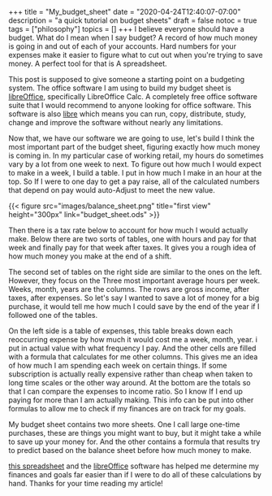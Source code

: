 +++
title = "My_budget_sheet"
date = "2020-04-24T12:40:07-07:00"
description = "a quick tutorial on budget sheets"
draft = false
notoc = true  
tags = ["philosophy"]
topics = []
+++
I believe everyone should have a budget. What do I mean when I say budget?
A record of how much money is going in and out of each of your accounts. 
Hard numbers for your expenses make it easier to figure what to cut out when you're trying to save money. 
A perfect tool for that is A spreadsheet.

<!--more-->
 
This post is supposed to give someone a starting point on a budgeting system.
The office software I am using to build my budget sheet is [libreOffice], specifically LibreOffice Calc. 
A completely free office software suite that I would recommend to anyone looking for office software.
This software is also [libre] which means you can  run, copy, distribute, study, change and improve the software without 
nearly any limitations.

Now that, we have our software we are going to use, let's build I think the most important part of 
the budget sheet, figuring exactly how much money is coming in.
In my particular case of working retail, my hours do sometimes vary by a lot from one week to next. 
To figure out how much I would expect to make in a week, I build a table. I put in how much I make in an hour at the top. 
So If I were to one day to get a pay raise, all of the calculated numbers that depend on pay would auto-Adjust to meet the new value. 

{{< figure src="images/balance_sheet.png" title="first view" height="300px" link="budget_sheet.ods" >}}


Then there is a tax rate below to account for how much I would actually make. 
Below there are two sorts of tables, one with hours and pay for that week and finally pay for that week after taxes. 
It gives you a rough idea of how much money you make at the end of a shift. 

The second set of tables on the right side are similar to the ones on the left. However, they focus on the Three most important average hours per week. 
Weeks, month, years are the columns. The rows are gross income, after taxes, after expenses. 
So let's say I wanted to save a lot of money for a big purchase, it would tell me how much I could save by the end of the year if I followed one of the tables. 

<!-- {{< figure src="images/balance_sheet.png" title="first view" height="300px" link="budget_sheet.ods" >}} -->

On the left side is a table of expenses, this table breaks down each reoccurring expense by how much it would cost me a week, month, year. i put in actual value with what frequency I pay. And the other cells are filled with a formula that calculates for me other columns. 
This gives me an idea of how much I am spending each week on certain things. If some subscription is actually really expensive rather than cheap when taken to long time scales or the other way around. 
At the bottom are the totals so that I can compare the expenses to income ratio. So I know If I end up paying for more than I am actually making. 
This info can be put into other formulas to allow me to check if my finances are on track for my goals. 

My budget sheet contains two more sheets. One I call large one-time purchases, these are things you might want to buy, but it might take a while to save up your money for. 
And the other contains a formula that results try to predict based on the balance sheet before how much money to make. 

[this spreadsheet] and the [libreOffice] software has helped me determine my finances and goals far easier than if I were to do all of these calculations by hand. 
Thanks for your time reading my article!


[this spreadsheet]: current_budget.ods
[libre]: http://www.gnu.org/philosophy/free-sw.html
[libreOffice]: https://www.libreoffice.org/download/download/
